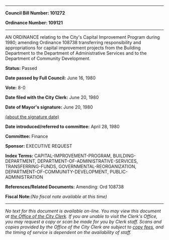 

********

**Council Bill Number: 101272**
   
**Ordinance Number: 109121**
********

 AN ORDINANCE relating to the City's Capital Improvement Program during 1980; amending Ordinance 108738 transferring responsibility and appropriations for capital improvement projects from the Building Department to the Department of Administrative Services and to the Department of Community Development.

**Status:** Passed
   
**Date passed by Full Council:** June 16, 1980
   
**Vote:** 8-0
   
**Date filed with the City Clerk:** June 20, 1980
   
**Date of Mayor's signature:** June 20, 1980
   
[(about the signature date)](/~public/approvaldate.htm)
   
   
   
**Date introduced/referred to committee:** April 28, 1980
   
**Committee:** Finance
   
**Sponsor:** EXECUTIVE REQUEST
   
   
**Index Terms:** CAPITAL-IMPROVEMENT-PROGRAM, BUILDING-DEPARTMENT, DEPARTMENT-OF-ADMINISTRATIVE-SERVICES, TRANSFERRING-FUNDS, GOVERNMENTAL-REORGANIZATION, DEPARTMENT-OF-COMMUNITY-DEVELOPMENT, PUBLIC-ADMINISTRATION

**References/Related Documents:** Amending: Ord 108738

**Fiscal Note:**_(No fiscal note available at this time)_
********

_No text for this document is available on-line. You may view this document at [the Office of the City Clerk](http://www.seattle.gov/leg/clerk/contactUs.htm). If you are unable to visit the Clerk's Office, you may request a copy or scan be made for you by Clerk staff. Scans and copies provided by the Office of the City Clerk are subject to [copy fees](http://clerk.seattle.gov/~public/clerkfees.htm), and the timing of service is dependent on the availability of staff._


